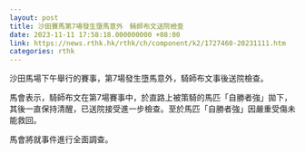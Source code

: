 ```yaml
---
layout: post
title: 沙田賽馬第7場發生墮馬意外　騎師布文送院檢查
date: 2023-11-11 17:58:18.000000000 +08:00
link: https://news.rthk.hk/rthk/ch/component/k2/1727460-20231111.htm
categories: rthk
---
```


沙田馬場下午舉行的賽事，第7場發生墮馬意外，騎師布文事後送院檢查。

馬會表示，騎師布文在第7場賽事中，於直路上被策騎的馬匹「自勝者強」拋下，其後一直保持清醒，已送院接受進一步檢查。至於馬匹「自勝者強」因嚴重受傷未能救回。

馬會將就事件進行全面調查。
